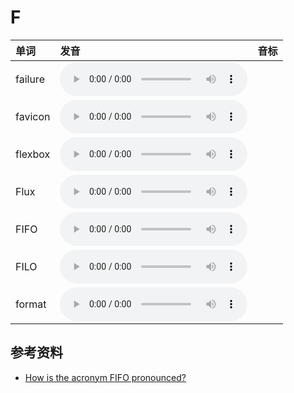 
# F

| 单词  | 发音 | 音标 |
| :-- | :-- | :-- |
| failure | <audio :src="$withBase('/audio/failure.mp3')" controls="controls" controlslist="nodownload"></audio> |  |
| favicon | <audio :src="$withBase('/audio/favicon.mp3')" controls="controls" controlslist="nodownload"></audio> |  |
| flexbox | <audio :src="$withBase('/audio/flexbox.mp3')" controls="controls" controlslist="nodownload"></audio> |  |
| Flux | <audio :src="$withBase('/audio/Flux.mp3')" controls="controls" controlslist="nodownload"></audio> |  |
| FIFO | <audio :src="$withBase('/audio/FIFO.mp3')" controls="controls" controlslist="nodownload"></audio> |  |
| FILO | <audio :src="$withBase('/audio/FILO.mp3')" controls="controls" controlslist="nodownload"></audio> |  |
| format | <audio :src="$withBase('/audio/format.mp3')" controls="controls" controlslist="nodownload"></audio> |  |

## 参考资料

- [How is the acronym FIFO pronounced?](https://www.quora.com/How-is-the-acronym-FIFO-pronounced)
